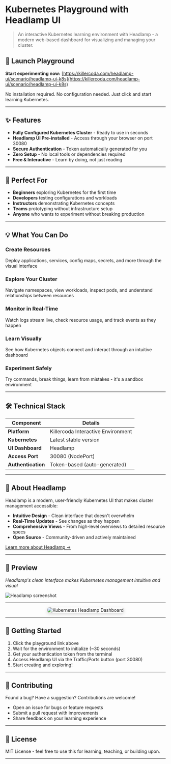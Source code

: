 # Kubernetes Playground with Headlamp UI

> An interactive Kubernetes learning environment with Headlamp - a modern web-based dashboard for visualizing and managing your cluster.

## 🚀 Launch Playground

**Start experimenting now:** [https://killercoda.com/headlamp-ui/scenario/headlamp-ui-k8s](https://killercoda.com/headlamp-ui/scenario/headlamp-ui-k8s)

No installation required. No configuration needed. Just click and start learning Kubernetes.

---

## ✨ Features

- **Fully Configured Kubernetes Cluster** - Ready to use in seconds
- **Headlamp UI Pre-installed** - Access through your browser on port 30080
- **Secure Authentication** - Token automatically generated for you
- **Zero Setup** - No local tools or dependencies required
- **Free & Interactive** - Learn by doing, not just reading

---

## 🎯 Perfect For

- **Beginners** exploring Kubernetes for the first time
- **Developers** testing configurations and workloads
- **Instructors** demonstrating Kubernetes concepts
- **Teams** prototyping without infrastructure setup
- **Anyone** who wants to experiment without breaking production

---

## 💡 What You Can Do

### Create Resources
Deploy applications, services, config maps, secrets, and more through the visual interface

### Explore Your Cluster
Navigate namespaces, view workloads, inspect pods, and understand relationships between resources

### Monitor in Real-Time
Watch logs stream live, check resource usage, and track events as they happen

### Learn Visually
See how Kubernetes objects connect and interact through an intuitive dashboard

### Experiment Safely
Try commands, break things, learn from mistakes - it's a sandbox environment

---

## 🛠️ Technical Stack

| Component | Details |
|-----------|---------|
| **Platform** | Killercoda Interactive Environment |
| **Kubernetes** | Latest stable version |
| **UI Dashboard** | Headlamp |
| **Access Port** | 30080 (NodePort) |
| **Authentication** | Token-based (auto-generated) |

---

## 📖 About Headlamp

Headlamp is a modern, user-friendly Kubernetes UI that makes cluster management accessible:

- **Intuitive Design** - Clean interface that doesn't overwhelm
- **Real-Time Updates** - See changes as they happen
- **Comprehensive Views** - From high-level overviews to detailed resource specs
- **Open Source** - Community-driven and actively maintained

[Learn more about Headlamp →](https://headlamp.dev/)

---

## 📸 Preview
*Headlamp's clean interface makes Kubernetes management intuitive and visual*

<!-- full-width, scales down on small screens -->
<img src="https://github.com/user-attachments/assets/bcf4049a-2cb2-4e9c-a31c-ef580c7a13fa"
     alt="Headlamp screenshot"
     style="max-width:100%;height:auto;display:block;margin:0 auto;" />

---

<p align="center">
  <img src="https://github.com/user-attachments/assets/5e594dce-0e98-4d44-8cc4-cd2615d4cdd1"
       alt="Kubernetes Headlamp Dashboard"
       style="max-width: 95%; height: auto; border-radius: 6px; box-shadow: 0 4px 12px rgba(0,0,0,0.15);" />
</p>




---

## 🚦 Getting Started

1. Click the playground link above
2. Wait for the environment to initialize (~30 seconds)
3. Get your authentication token from the terminal
4. Access Headlamp UI via the Traffic/Ports button (port 30080)
5. Start creating and exploring!

---

## 🤝 Contributing

Found a bug? Have a suggestion? Contributions are welcome!

- Open an issue for bugs or feature requests
- Submit a pull request with improvements
- Share feedback on your learning experience

---

## 📄 License

MIT License - feel free to use this for learning, teaching, or building upon.

---


